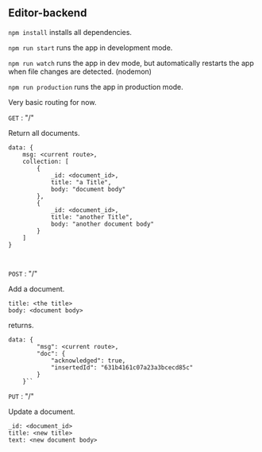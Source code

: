 ## Editor-backend

`npm install` installs all dependencies.

`npm run start` runs the app in development mode.

`npm run watch` runs the app in dev mode, but automatically restarts the app 
when file changes are detected. (nodemon)

`npm run production` runs the app in production mode.

Very basic routing for now. 


`GET`  : "/"

Return all documents.

```
data: {
    msg: <current route>,
    collection: [
        {
            _id: <document_id>,
            title: "a Title",
            body: "document body"
        },
        {
            _id: <document_id>,
            title: "another Title",
            body: "another document body"
        }
    ]
}



```

`POST`  : "/"

Add a document.

```body
title: <the title>
body: <document body>

```
returns.

```
data: {
        "msg": <current route>,
        "doc": {
            "acknowledged": true,
            "insertedId": "631b4161c07a23a3bcecd85c"
        }
    }``

```

`PUT`  : "/"

Update a document.

```body
_id: <document_id>
title: <new title>
text: <new document body>

```

